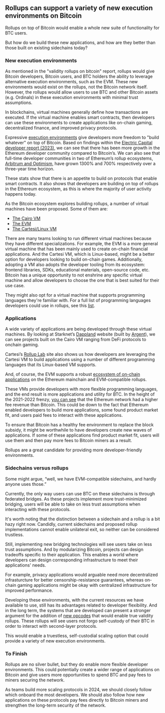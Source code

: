 ## Rollups can support a variety of new execution environments on Bitcoin

Rollups on top of Bitcoin would enable a whole new suite of functionality for BTC users.

But how do we build these new applications, and how are they better than those built on existing sidechains today?

### New execution environments

As mentioned in the "validity rollups on bitcoin" report, rollups would give Bitcoin developers, Bitcoin users, and BTC holders the ability to leverage alternative execution environments, such as the EVM. These new environments would exist on the rollups, not the Bitcoin network itself. However, the rollups would allow users to use BTC and other Bitcoin assets (e.g. Ordinals) in these execution environments with minimal trust assumptions.

In blockchains, virtual machines generally define how transactions are executed. If the virtual machine enables smart contracts, then developers can use these environments to create applications like on-chain gaming, decentralized finance, and improved privacy protocols.

Expressive [execution environments](https://celestia.org/glossary/execution-environment/) give developers more freedom to "build whatever" on top of Bitcoin. Based on findings within the [Electric Capital developer report (2023)](https://www.developerreport.com/developer-report?s=since-2020-the-number-of), we can see that there has been more growth in the Ethereum developer community compared to Bitcoin’s. We can also see that full-time developer communities in two of Ethereum’s rollup ecosystems, [Arbitrum and Optimism](https://www.developerreport.com/developer-report?s=optimism-1315-solana-888-arbitrum), have grown 1300% and 700% respectively over a three-year time horizon.

These stats show that there is an appetite to build on protocols that enable smart contracts. It also shows that developers are building on top of rollups in the Ethereum ecosystem, as this is where the majority of user activity happens today.

As the Bitcoin ecosystem explores building rollups, a number of virtual machines have been proposed. Some of them are:

- [The Cairo VM](https://starkware.co/tech-stack/)
- [The EVM](https://ethereum.org/developers/docs/evm)
- [The Cartesi/Linux VM](https://docs.cartesi.io/machine/intro/)

There are many teams looking to run different virtual machines because they have different specializations. For example, the EVM is a more general virtual machine that has been mainly used to create on-chain financial applications. And the Cartesi VM, which is Linux-based, might be a better option for developers looking to build on-chain games. Additionally, adopting a VM also adopts the developer tooling from its ecosystem: frontend libraries, SDKs, educational materials, open-source code, etc. Bitcoin has a unique opportunity to not enshrine any specific virtual machine and allow developers to choose the one that is best suited for their use case.

They might also opt for a virtual machine that supports programming languages they're familiar with. For a full list of programming languages developers could use in rollups, see this [list](https://bitcoinrollups.org/#section-3-enabling-new-functionality).

### Applications

A wide variety of applications are being developed through these virtual machines. By looking at Starknet’s [Dappland](https://www.dappland.com/category/onramps) website (built by [Argent](https://www.argent.xyz/?utm_source=dappland)), we can see projects built on the Cairo VM ranging from DeFi protocols to onchain gaming.

Cartesi’s [Rollup Lab](https://rolluplab.io/) site also shows us how developers are leveraging the Cartesi VM to build applications using a number of different programming languages that its Linux-based VM supports.

And, of course, the EVM supports a robust [ecosystem of on-chain applications](https://dappradar.com/rankings/protocol/ethereum) on the Ethereum mainchain and EVM-compatible rollups.

These VMs provide developers with more flexible programming languages, and the end result is more applications and utility for BTC. In the height of the 2021-2022 frenzy, [you can see](https://www.theblock.co/data/on-chain-metrics/comparison-bitcoin-ethereum/transaction-fees-daily) that the Ethereum network had a higher fee revenue than Bitcoin. This could be down to the fact that Ethereum enabled developers to build more applications, some found product market fit, and users paid fees to interact with these applications.

To ensure that Bitcoin has a healthy fee environment to replace the block subsidy, it might be worthwhile to have developers create new waves of applications. If some of these applications find product market fit, users will use them and then pay more fees to Bitcoin miners as a result.

Rollups are a great candidate for providing more developer-friendly environments.

### Sidechains versus rollups

Some might argue, “well, we have EVM-compatible sidechains, and hardly anyone uses those.”

Currently, the only way users can use BTC on these sidechains is through federated bridges. As these projects implement more trust-minimized bridging, users will be able to take on less trust assumptions when interacting with these protocols.

It's worth noting that the distinction between a sidechain and a rollup is a bit hazy right now. Candidly, current sidechains and proposed rollup implementations cannot enable unilateral exit, so neither can be considered trustless.

Still, implementing new bridging technologies will see users take on less trust assumptions. And by modularizing Bitcoin, projects can design tradeoffs specific to their application. This enables a world where developers can design corresponding infrastructure to meet their applications' needs.

For example, privacy applications would arguable need more decentralized infrasturcture for better censorship-resistance guarantees, whereas on-chain gaming applications might be okay with centralized infrastructure for improved performance.

Developing these environments, with the current resources we have available to use, still has its advantages related to developer flexibility. And in the long term, the systems that are developed can present a stronger argument for the addition of [new opcodes](https://bitcoinrollups.org/#section-5-building-validity-rollups-on-bitcoin) that would enable true validity rollups. These rollups will see users not forgo self-custody of their BTC in order to interact with second-layer protocols.

This would enable a truestless, self-custodial scaling option that could provide a variety of new execution environments.

### To Finish

Rollups are no silver bullet, but they do enable more flexible developer environments. This could potentially create a wider range of applications on Bitcoin and give users more opportunities to spend BTC and pay fees to miners securing the network.

As teams build more scaling protocols in 2024, we should closely follow which onboard the most developers. We should also follow how new applications on these protocols pay fees directly to Bitcoin miners and strengthen the long-term security of the network.
